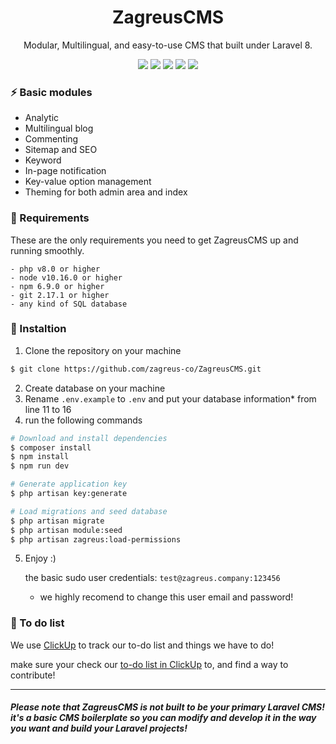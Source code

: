 <h1 align="center"> ZagreusCMS </h1>
<p align="center">Modular, Multilingual, and easy-to-use CMS that built under Laravel 8. </p>

<p align="center">
<img src="https://img.shields.io/github/license/zagreus-co/ZagreusCMS">
<img src="https://img.shields.io/badge/php-7.4-green.svg">
<img src="https://img.shields.io/github/stars/zagreus-co/ZagreusCMS.svg">
<img src="https://img.shields.io/github/release/zagreus-co/ZagreusCMS.svg">
<img src="https://img.shields.io/github/issues/zagreus-co/ZagreusCMS.svg">
</p>

### ⚡ Basic modules
* Analytic
* Multilingual blog
* Commenting
* Sitemap and SEO
* Keyword
* In-page notification
* Key-value option management
* Theming for both admin area and index

### 🧩 Requirements
These are the only requirements you need to get ZagreusCMS up and running smoothly.
```
- php v8.0 or higher
- node v10.16.0 or higher
- npm 6.9.0 or higher
- git 2.17.1 or higher
- any kind of SQL database
```


### 🔧 Instaltion

1. Clone the repository on your machine
```bash
$ git clone https://github.com/zagreus-co/ZagreusCMS.git
```
2. Create database on your machine
3. Rename `.env.example` to `.env` and put your database information* from line 11 to 16
4.  run the following commands
```bash
# Download and install dependencies
$ composer install
$ npm install
$ npm run dev

# Generate application key
$ php artisan key:generate

# Load migrations and seed database
$ php artisan migrate
$ php artisan module:seed
$ php artisan zagreus:load-permissions
```
5. Enjoy :)
	
    the basic sudo user credentials: `test@zagreus.company:123456`
	* we highly recomend to change this user email and password!

### 📃 To do list
We use [ClickUp](https://sharing.clickup.com/b/h/6-139938747-2/ee87f250edeb98e) to track our to-do list and things we have to do!

make sure your check our [to-do list in ClickUp](https://sharing.clickup.com/b/h/6-139938747-2/ee87f250edeb98e) to, and find a way to contribute!

------------

##### Please note that ZagreusCMS is not built to be your primary Laravel CMS! it's a basic CMS boilerplate so you can modify and develop it in the way you want and build your Laravel projects!
